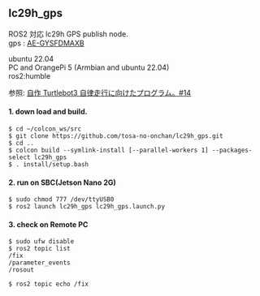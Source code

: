 ## lc29h_gps  
  
  ROS2 対応 lc29h GPS publish node.  
  gps : [AE-GYSFDMAXB](https://akizukidenshi.com/catalog/g/gK-09991/)  
  
  ubuntu 22.04  
  PC and OrangePi 5 (Armbian and ubuntu 22.04)  
  ros2:humble  
  
  参照: [自作 Turtlebot3 自律走行に向けたプログラム。#14](http://www.netosa.com/blog/2022/09/-turtlebot3-14.html)  

#### 1. down load and build.  

    $ cd ~/colcon_ws/src  
    $ git clone https://github.com/tosa-no-onchan/lc29h_gps.git  
    $ cd ..  
    $ colcon build --symlink-install [--parallel-workers 1] --packages-select lc29h_gps  
    $ . install/setup.bash  

#### 2. run on SBC(Jetson Nano 2G)  

    $ sudo chmod 777 /dev/ttyUSB0  
    $ ros2 launch lc29h_gps lc29h_gps.launch.py  

#### 3. check on Remote PC  

    $ sudo ufw disable  
    $ ros2 topic list  
    /fix  
    /parameter_events  
    /rosout  

    $ ros2 topic echo /fix  

